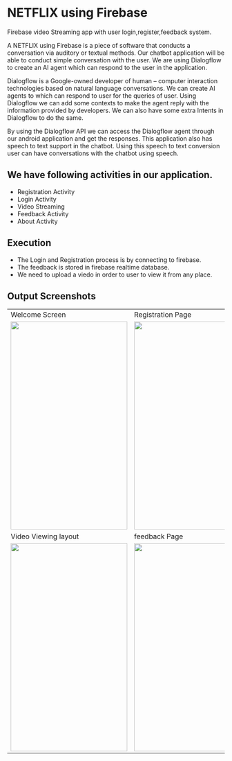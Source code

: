 # NETFLIX using Firebase

Firebase video Streaming app with user login,register,feedback system.


A  NETFLIX using Firebase is a piece of software that conducts a conversation via auditory or textual methods. Our chatbot application will be able to conduct simple conversation with the user. We are using Dialogflow to create an AI agent which can respond to the user in the application.

Dialogflow is a Google-owned developer of human – computer interaction technologies based on natural language conversations. We can create AI agents to which can respond to user for the queries of user. Using Dialogflow we can add some contexts to make the agent reply with the information provided by developers. We can also have some extra Intents in Dialogflow to do the same.

By using the Dialogflow API we can access the Dialogflow agent through our android application and get the responses. This application also has speech to text support in the chatbot. Using this speech to text conversion user can have conversations with the chatbot using speech.

## We have following activities in our application.

  - Registration Activity
  - Login Activity
  - Video Streaming
  - Feedback Activity
  - About Activity


## Execution

- The Login and Registration process is by connecting to firebase.
- The feedback is stored in firebase realtime database.
- We need to upload a viedo in order to user to view it from any place.

## Output Screenshots

<table>
  <tr>
    <td>Welcome Screen</td>
     <td>Registration Page</td>
     <td>Login Page</td>
  </tr>
  <tr>
    <td><img src="?raw=true" width=270 height=480></td>
    <td><img src="?raw=true" width=270 height=480></td>
    <td><img src="" width=270 height=480></td>
  </tr>
  <tr>
     <td>Video Viewing layout</td>
     <td>feedback Page</td>
     <td> Options menu</td>
  </tr>
  <tr>
    <td><img src="?raw=true" width=270 height=480></td>
    <td><img src="?raw=true" width=270 height=480></td>
    <td><img src="?raw=true" width=270 height=480></td>
  </tr>
 </table>
